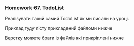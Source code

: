 ### Homework 67. TodoList

Реалізувати такий самий TodoList як ми писали на уроці.

Приклад туду лісту прикладений файломи нижче

Верстку можете брати із файлів які прикріплені нижче
